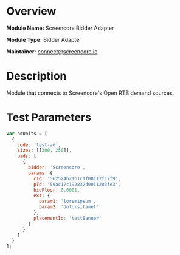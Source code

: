 # Overview

**Module Name:** Screencore Bidder Adapter

**Module Type:** Bidder Adapter

**Maintainer:** connect@screencore.io

# Description

Module that connects to Screencore's Open RTB demand sources.

# Test Parameters
```js
var adUnits = [
  {
    code: 'test-ad',
    sizes: [[300, 250]],
    bids: [
      {
        bidder: 'Screencore',
        params: {
          cId: '562524b21b1c1f08117fc7f9',
          pId: '59ac17c192832d0011283fe3',
          bidFloor: 0.0001,
          ext: {
            param1: 'loremipsum',
            param2: 'dolorsitamet'
          },
          placementId: 'testBanner'
        }
      }
    ]
  }
];
```
